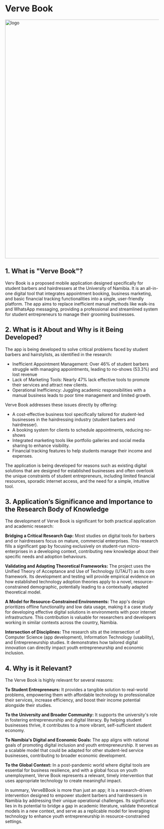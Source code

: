 # Verve Book

<img width="2888" height="779" alt="logo" src="https://github.com/user-attachments/assets/79d4d940-1122-42c5-b0dd-2bac147597fc" />

## 1. What is "Verve Book"?

Verv Book is a proposed mobile application designed specifically for student barbers and hairdressers at the University of Namibia. It is an all-in-one digital tool that integrates appointment booking, business marketing, and basic financial tracking functionalities into a single, user-friendly platform. The app aims to replace inefficient manual methods like walk-ins and WhatsApp messaging, providing a professional and streamlined system for student entrepreneurs to manage their grooming businesses.

## 2. What is it About and Why is it Being Developed?

The app is being developed to solve critical problems faced by student barbers and hairstylists, as identified in the research:
  -	Inefficient Appointment Management: Over 46% of student barbers struggle with managing appointments, leading to no-shows (53.3%) and lost revenue
  -	Lack of Marketing Tools: Nearly 47% lack effective tools to promote their services and attract new clients.
  -	Operational Inefficiency: Juggling academic responsibilities with a manual business leads to poor time management and limited growth.

Verve Book addresses these issues directly by offering:
  -	A cost-effective business tool specifically tailored for student-led businesses in the hairdressing industry (student barbers and hairdresser).
  -	A booking system for clients to schedule appointments, reducing no-shows
  -	Integrated marketing tools like portfolio galleries and social media sharing to enhance visibility.
  -	Financial tracking features to help students manage their income and expenses.

The application is being developed for reasons such as existing digital solutions that are designed for established businesses and often overlook the unique constraints of student entrepreneurs, including limited financial resources, sporadic internet access, and the need for a simple, intuitive tool.

## 3. Application’s Significance and Importance to the Research Body of Knowledge

The development of Verve Book is significant for both practical application and academic research:

**Bridging a Critical Research Gap:** Most studies on digital tools for barbers and or hairdressers focus on mature, commercial enterprises. This research fills a significant gap by focusing exclusively on student-run micro-enterprises in a developing context, contributing new knowledge about their specific needs and adoption behaviours.

**Validating and Adapting Theoretical Frameworks:** The project uses the Unified Theory of Acceptance and Use of Technology (UTAUT) as its core framework. Its development and testing will provide empirical evidence on how established technology adoption theories apply to a novel, resource-constrained demographic, potentially leading to a contextually adapted theoretical model.

**A Model for Resource-Constrained Environments:** The app's design prioritizes offline functionality and low data usage, making it a case study for developing effective digital solutions in environments with poor internet infrastructure. This contribution is valuable for researchers and developers working in similar contexts across the country, Namibia.

**Intersection of Disciplines:** The research sits at the intersection of Computer Science (app development), Information Technology (usability), and Entrepreneurship studies. It demonstrates how tailored digital innovation can directly impact youth entrepreneurship and economic inclusion.

## 4. Why is it Relevant?

The Verve Book is highly relevant for several reasons:

**To Student Entrepreneurs:** It provides a tangible solution to real-world problems, empowering them with affordable technology to professionalize their services, increase efficiency, and boost their income potential alongside their studies.

**To the University and Broader Community:** It supports the university's role in fostering entrepreneurship and digital literacy. By helping student businesses thrive, it contributes to a more vibrant, self-sufficient student economy.

**To Namibia's Digital and Economic Goals:** The app aligns with national goals of promoting digital inclusion and youth entrepreneurship. It serves as a scalable model that could be adapted for other student-led service businesses, contributing to broader economic development.

**To the Global Context:** In a post-pandemic world where digital tools are essential for business resilience, and with a global focus on youth unemployment, Verve Book represents a relevant, timely intervention that uses appropriate technology to create meaningful impact.

In summary, VerveBBook is more than just an app; it is a research-driven intervention designed to empower student barbers and hairdressers in Namibia by addressing their unique operational challenges. Its significance lies in its potential to bridge a gap in academic literature, validate theoretical models in a new context, and serve as a replicable model for leveraging technology to enhance youth entrepreneurship in resource-constrained settings.